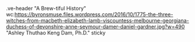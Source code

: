 .ve-header "A Brew-tiful History" wc:https://byronsmuse.files.wordpress.com/2016/10/1775-the-three-witches-from-macbeth-elizabeth-lamb-viscountess-melbourne-georgiana-duchess-of-devonshire-anne-seymour-damer-daniel-gardner.jpg?w=490 "Ashley Thuthao Keng Dam, Ph.D." sticky